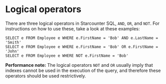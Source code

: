 # Logical operators

There are three logical operators in Starcounter SQL, `AND`, `OR`, and `NOT`. For instructions on how to use these, take a look at these examples:

```
SELECT e FROM Employee e WHERE e.FirstName = 'Bob' AND e.LastName = 'Smith'
SELECT e FROM Employee e WHERE e.FirstName = 'Bob' OR e.FirstName = 'John'
SELECT e FROM Employee e WHERE NOT e.FirstName = 'Bob'
```

**Performance note:** The logical operators `NOT` and `OR` usually imply that indexes cannot be used in the execution of the query, and therefore these operators should be used restrictively.

